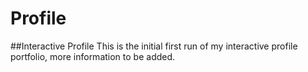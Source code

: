 # Profile
##Interactive Profile 
This is the initial first run of my interactive profile portfolio, more information to be added.
